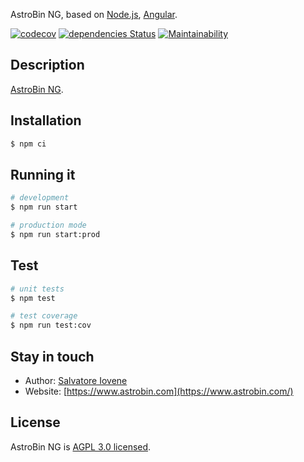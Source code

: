 AstroBin NG, based on [Node.js](https://nodejs.org), [Angular](https://angular.io).

[![codecov](https://codecov.io/gh/astrobin/astrobin-ng/branch/master/graph/badge.svg)](https://codecov.io/gh/astrobin/astrobin-ng)
[![dependencies Status](https://david-dm.org/astrobin/astrobin-ng/status.svg)](https://david-dm.org/astrobin/astrobin-ng)
[![Maintainability](https://api.codeclimate.com/v1/badges/247f94974d0ff8baeac4/maintainability)](https://codeclimate.com/github/astrobin/astrobin-api/maintainability)

## Description

[AstroBin NG](https://github.com/astrobin/astrobin-ng).

## Installation

```bash
$ npm ci
```

## Running it

```bash
# development
$ npm run start

# production mode
$ npm run start:prod
```

## Test

```bash
# unit tests
$ npm test

# test coverage
$ npm run test:cov
```

## Stay in touch

- Author: [Salvatore Iovene](https://github.com/siovene)
- Website: [https://www.astrobin.com](https://www.astrobin.com/)

## License

AstroBin NG is [AGPL 3.0 licensed](https://www.gnu.org/licenses/agpl-3.0.en.html).
